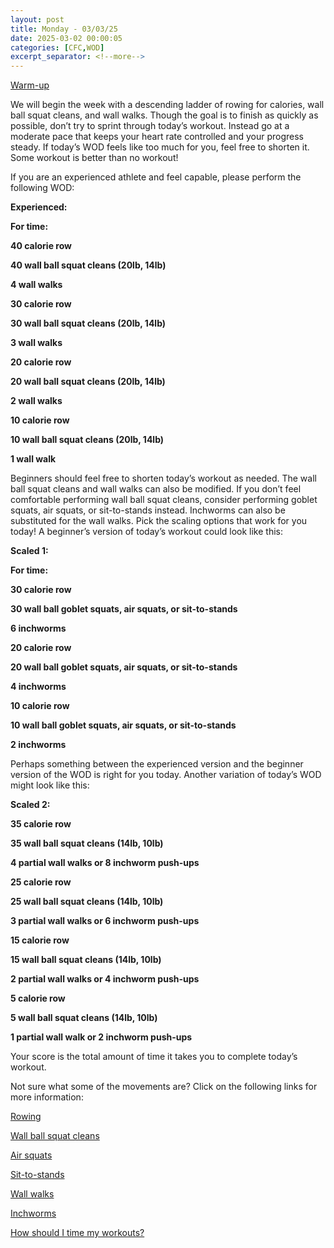 ```yaml
---
layout: post
title: Monday - 03/03/25
date: 2025-03-02 00:00:05
categories: [CFC,WOD]
excerpt_separator: <!--more-->
---
```

[Warm-up](https://communityfitnessclub.wixsite.com/website/post/basic-full-body-warm-up) 

We will begin the week with a descending ladder of rowing for calories, wall ball squat cleans, and wall walks. Though the goal is to finish as quickly as possible, don’t try to sprint through today’s workout. Instead go at a moderate pace that keeps your heart rate controlled and your progress steady. If today’s WOD feels like too much for you, feel free to shorten it. Some workout is better than no workout!

If you are an experienced athlete and feel capable, please perform the following WOD:

**Experienced:**

**For time:**

**40 calorie row**

**40 wall ball squat cleans (20lb, 14lb)**

**4 wall walks**

**30 calorie row**

**30 wall ball squat cleans (20lb, 14lb)**

**3 wall walks**

**20 calorie row**

**20 wall ball squat cleans (20lb, 14lb)**

**2 wall walks**

**10 calorie row**

**10 wall ball squat cleans (20lb, 14lb)**

**1 wall walk**
<!--more-->

Beginners should feel free to shorten today’s workout as needed. The wall ball squat cleans and wall walks can also be modified. If you don’t feel comfortable performing wall ball squat cleans, consider performing goblet squats, air squats, or sit-to-stands instead. Inchworms can also be substituted for the wall walks. Pick the scaling options that work for you today! A beginner’s version of today’s workout could look like this:

**Scaled 1:**

**For time:**

**30 calorie row**

**30 wall ball goblet squats, air squats, or sit-to-stands**

**6 inchworms**

**20 calorie row**

**20 wall ball goblet squats, air squats, or sit-to-stands**

**4 inchworms**

**10 calorie row**

**10 wall ball goblet squats, air squats, or sit-to-stands**

**2 inchworms**

Perhaps something between the experienced version and the beginner version of the WOD is right for you today. Another variation of today’s WOD might look like this:

**Scaled 2:**

**35 calorie row**

**35 wall ball squat cleans (14lb, 10lb)**

**4 partial wall walks or 8 inchworm push-ups**

**25 calorie row**

**25 wall ball squat cleans (14lb, 10lb)**

**3 partial wall walks or 6 inchworm push-ups**

**15 calorie row**

**15 wall ball squat cleans (14lb, 10lb)**

**2 partial wall walks or 4 inchworm push-ups**

**5 calorie row**

**5 wall ball squat cleans (14lb, 10lb)**

**1 partial wall walk or 2 inchworm push-ups**

Your score is the total amount of time it takes you to complete today’s workout. 

Not sure what some of the movements are? Click on the following links for more information:

[Rowing](https://communityfitnessclub.wixsite.com/website/post/rowing)

[Wall ball squat cleans](https://communityfitnessclub.wixsite.com/website/post/wall-ball-squat-cleans)

[Air squats](https://www.communityfitness.club/post/air-squat)

[Sit-to-stands](https://www.youtube.com/watch?v=vNq9vtEXksc)

[Wall walks](https://www.communityfitness.club/post/wall-walks)

[Inchworms](https://www.communityfitness.club/post/inchworms)

[How should I time my workouts?](https://communityfitnessclub.wixsite.com/website/post/how-should-i-time-my-workouts)
